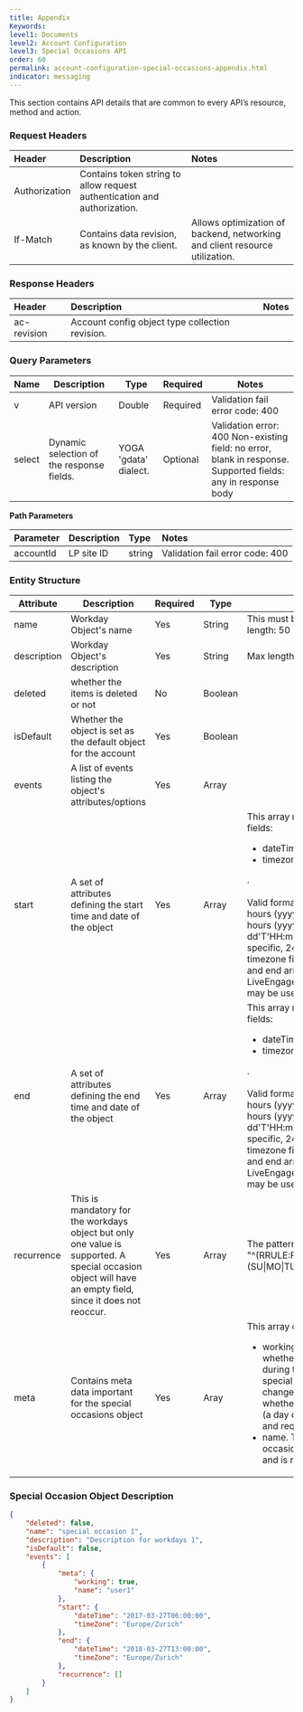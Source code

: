 ```yaml
---
title: Appendix
Keywords:
level1: Documents
level2: Account Configuration
level3: Special Occasions API
order: 60
permalink: account-configuration-special-occasions-appendix.html
indicator: messaging
---
```


This section contains API details that are common to every API’s resource, method and action.

### Request Headers

 |Header | Description | Notes|
 |:------- | :-------------- | :--- |
 |Authorization | Contains token string to allow request authentication and authorization.  |
| If-Match | Contains data revision, as known by the client. | Allows optimization of backend, networking and client resource utilization. |

### Response Headers

|Header | Description | Notes|
|:-------  | :----- | :--- |
|ac-revision | Account config object type collection revision.

### Query Parameters

| Name   | Description   | Type   | Required |Notes    |
|--------|---------------|--------|----------|---------|
| v   | API version        | Double  | Required | Validation fail error code: 400  |
| select  | Dynamic selection of the response fields. | YOGA 'gdata' dialect.  | Optional | Validation error: 400 Non-existing field: no error, blank in response. Supported fields: any in response body       |


**Path Parameters**

 |Parameter | Description|  Type  |Notes |
 |:----------|  :-------------- | :-------------- | :--- |
 |accountId|  LP site ID | string  | Validation fail error code: 400

### Entity Structure

<table>
<thead>
  <tr>
    <th>Attribute</th>
    <th>Description</th>
    <th>Required</th>
    <th>Type</th>
    <th>Notes</th>
  </tr>
</thead>
<tbody>
  <tr>
    <td>name</td>
    <td>Workday Object's name</td>
    <td>Yes</td>
    <td>String</td>
    <td>This must be a unique nameMax length: 50</td>
  </tr>
  <tr>
    <td>description</td>
    <td>Workday Object's description</td>
    <td>Yes</td>
    <td>String</td>
    <td>Max length: 200</td>
  </tr>
  <tr>
    <td>deleted</td>
    <td>whether the items is deleted or not</td>
    <td>No</td>
    <td>Boolean</td>
    <td></td>
  </tr>
  <tr>
    <td>isDefault</td>
    <td>Whether the object is set as the default object for the account</td>
    <td>Yes</td>
    <td>Boolean</td>
    <td></td>
  </tr>
  <tr>
    <td>events</td>
    <td>A list of events listing the object's attributes/options</td>
    <td>Yes</td>
    <td>Array</td>
    <td></td>
  </tr>
  <tr>
    <td>start</td>
    <td>A set of attributes defining the start time and date of the object</td>
    <td>Yes</td>
    <td>Array</td>
    <td>This array receives two possible fields: <ul><li>dateTime</li><li>timezone</li></ul>. <br><br>Valid formats are either without hours (yyyy-MM-dd) or with hours (yyyy-MM-dd'T'HH:mm:ss). If no hour specific, 24/7 is assumed. The timezone field for both the start and end array must match. Only LiveEngage supported timezones may be used.</td>
  </tr>
  <tr>
    <td>end</td>
    <td>A set of attributes defining the end time and date of the object</td>
    <td>Yes</td>
    <td>Array</td>
    <td>This array receives two possible fields: <ul><li>dateTime</li><li>timezone</li></ul>. <br><br>Valid formats are either without hours (yyyy-MM-dd) or with hours (yyyy-MM-dd'T'HH:mm:ss). If no hour specific, 24/7 is assumed. The timezone field for both the start and end array must match. Only LiveEngage supported timezones may be used.</td>
  </tr>
  <tr>
    <td>recurrence</td>
    <td>This is mandatory for the workdays object but only one value is supported. A special occasion object will have an empty field, since it does not reoccur.</td>
    <td>Yes</td>
    <td>Array</td>
    <td>The pattern for this field is: "^(RRULE:FREQ=WEEKLY;BYDAY=)(SU|MO|TU|WE|TH|FR|SA)$"</td>
  </tr>
  <tr>
    <td>meta</td>
    <td>Contains meta data important for the special occasions object</td>
    <td>Yes</td>
    <td>Aray</td>
    <td>This array contains two fields:<ul><li>working. This field indicates whether agents are working during this event (and thus the special occasion is just a change of working hours) or whether agents aren't working (a day off). This field is boolean and required</li><li>name. The name if the special occasion. This field is a string and is required.</li></ul></td>
  </tr>
</tbody>
</table>

### Special Occasion Object Description

```json
{
    "deleted": false,
    "name": "special occasion 1",
    "description": "Description for workdays 1",
    "isDefault": false,
    "events": [
        {
            "meta": {
                "working": true,
                "name": "user1"
            },
            "start": {
                "dateTime": "2017-03-27T06:00:00",
                "timeZone": "Europe/Zurich"
            },
            "end": {
                "dateTime": "2018-03-27T13:00:00",
                "timeZone": "Europe/Zurich"
            },
            "recurrence": []
        }
    ]
}
```
